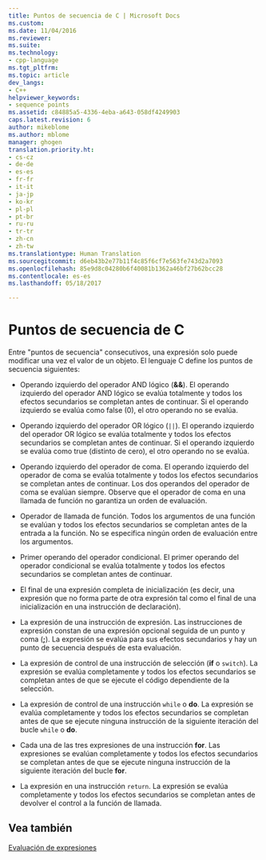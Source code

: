 ```yaml
---
title: Puntos de secuencia de C | Microsoft Docs
ms.custom: 
ms.date: 11/04/2016
ms.reviewer: 
ms.suite: 
ms.technology:
- cpp-language
ms.tgt_pltfrm: 
ms.topic: article
dev_langs:
- C++
helpviewer_keywords:
- sequence points
ms.assetid: c84885a5-4336-4eba-a643-058df4249903
caps.latest.revision: 6
author: mikeblome
ms.author: mblome
manager: ghogen
translation.priority.ht:
- cs-cz
- de-de
- es-es
- fr-fr
- it-it
- ja-jp
- ko-kr
- pl-pl
- pt-br
- ru-ru
- tr-tr
- zh-cn
- zh-tw
ms.translationtype: Human Translation
ms.sourcegitcommit: d6eb43b2e77b11f4c85f6cf7e563fe743d2a7093
ms.openlocfilehash: 85e9d8c04280b6f40081b1362a46bf27b62bcc28
ms.contentlocale: es-es
ms.lasthandoff: 05/18/2017

---
```

# <a name="c-sequence-points"></a>Puntos de secuencia de C
Entre "puntos de secuencia" consecutivos, una expresión solo puede modificar una vez el valor de un objeto. El lenguaje C define los puntos de secuencia siguientes:  
  
-   Operando izquierdo del operador AND lógico (**&&**). El operando izquierdo del operador AND lógico se evalúa totalmente y todos los efectos secundarios se completan antes de continuar. Si el operando izquierdo se evalúa como false (0), el otro operando no se evalúa.  
  
-   Operando izquierdo del operador OR lógico (`||`). El operando izquierdo del operador OR lógico se evalúa totalmente y todos los efectos secundarios se completan antes de continuar. Si el operando izquierdo se evalúa como true (distinto de cero), el otro operando no se evalúa.  
  
-   Operando izquierdo del operador de coma. El operando izquierdo del operador de coma se evalúa totalmente y todos los efectos secundarios se completan antes de continuar. Los dos operandos del operador de coma se evalúan siempre. Observe que el operador de coma en una llamada de función no garantiza un orden de evaluación.  
  
-   Operador de llamada de función. Todos los argumentos de una función se evalúan y todos los efectos secundarios se completan antes de la entrada a la función. No se especifica ningún orden de evaluación entre los argumentos.  
  
-   Primer operando del operador condicional. El primer operando del operador condicional se evalúa totalmente y todos los efectos secundarios se completan antes de continuar.  
  
-   El final de una expresión completa de inicialización (es decir, una expresión que no forma parte de otra expresión tal como el final de una inicialización en una instrucción de declaración).  
  
-   La expresión de una instrucción de expresión. Las instrucciones de expresión constan de una expresión opcional seguida de un punto y coma (**;**). La expresión se evalúa para sus efectos secundarios y hay un punto de secuencia después de esta evaluación.  
  
-   La expresión de control de una instrucción de selección (**if** o `switch`). La expresión se evalúa completamente y todos los efectos secundarios se completan antes de que se ejecute el código dependiente de la selección.  
  
-   La expresión de control de una instrucción `while` o **do**. La expresión se evalúa completamente y todos los efectos secundarios se completan antes de que se ejecute ninguna instrucción de la siguiente iteración del bucle `while` o **do**.  
  
-   Cada una de las tres expresiones de una instrucción **for**. Las expresiones se evalúan completamente y todos los efectos secundarios se completan antes de que se ejecute ninguna instrucción de la siguiente iteración del bucle **for**.  
  
-   La expresión en una instrucción `return`. La expresión se evalúa completamente y todos los efectos secundarios se completan antes de devolver el control a la función de llamada.  
  
## <a name="see-also"></a>Vea también  
 [Evaluación de expresiones](../c-language/expression-evaluation-c.md)
